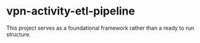 # vpn-activity-etl-pipeline
This project serves as a foundational framework rather than a ready to run structure.
